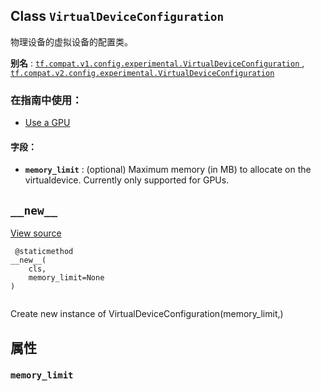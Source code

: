 

## Class  `VirtualDeviceConfiguration` 
物理设备的虚拟设备的配置类。

**别名** : [ `tf.compat.v1.config.experimental.VirtualDeviceConfiguration` ](/api_docs/python/tf/config/experimental/VirtualDeviceConfiguration), [ `tf.compat.v2.config.experimental.VirtualDeviceConfiguration` ](/api_docs/python/tf/config/experimental/VirtualDeviceConfiguration)

### 在指南中使用：
- [Use a GPU](https://tensorflow.google.cn/guide/gpu)


#### 字段：
- **`memory_limit`** : (optional) Maximum memory (in MB) to allocate on the virtualdevice. Currently only supported for GPUs.


##  `__new__` 
[View source](https://github.com/tensorflow/tensorflow/blob/r2.0/tensorflow/python/eager/context.py#L272-L273)

```
 @staticmethod
__new__(
    cls,
    memory_limit=None
)
 
```

Create new instance of VirtualDeviceConfiguration(memory_limit,)

## 属性


###  `memory_limit` 
